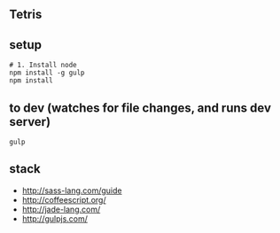 ## Tetris

## setup
    # 1. Install node
    npm install -g gulp
    npm install


## to dev (watches for file changes, and runs dev server)
	gulp

## stack
 * http://sass-lang.com/guide
 * http://coffeescript.org/
 * http://jade-lang.com/
 * http://gulpjs.com/
